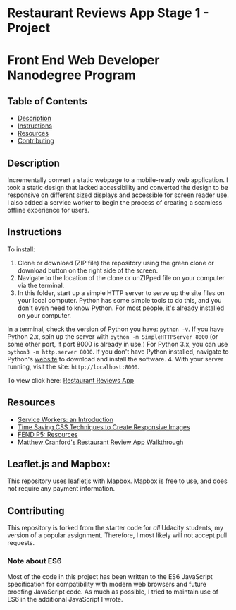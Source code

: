 # Restaurant Reviews App Stage 1 - Project

Front End Web Developer Nanodegree Program
==========================================

## Table of Contents

* [Description](#description)
* [Instructions](#instructions)
* [Resources](#resources)
* [Contributing](#contributing)

## Description

 Incrementally convert a static webpage to a mobile-ready web application. I took a static design that lacked accessibility and converted the design to be responsive on different sized displays and accessible for screen reader use. I also added a service worker to begin the process of creating a seamless offline experience for users.

## Instructions

To install:
1. Clone or download (ZIP file) the repository using the green clone or download button on the right side of the screen.
2. Navigate to the location of the clone or unZIPped file on your computer via the terminal.
3. In this folder, start up a simple HTTP server to serve up the site files on your local computer. Python has some simple tools to do this, and you don't even need to know Python. For most people, it's already installed on your computer.

In a terminal, check the version of Python you have: `python -V`. If you have Python 2.x, spin up the server with `python -m SimpleHTTPServer 8000` (or some other port, if port 8000 is already in use.) For Python 3.x, you can use `python3 -m http.server 8000`. If you don't have Python installed, navigate to Python's [website](https://www.python.org/) to download and install the software.
4. With your server running, visit the site: `http://localhost:8000`.

<!--TODO: Figure out why no specs are found  -->
To view click here: [Restaurant Reviews App](https://ypadron.github.io/mws-restaurant-stage-1/)

## Resources

* [Service Workers: an Introduction](https://developers.google.com/web/fundamentals/primers/service-workers/)
* [Time Saving CSS Techniques to Create Responsive Images](https://medium.freecodecamp.org/time-saving-css-techniques-to-create-responsive-images-ebb1e84f90d5)
* [FEND P5: Resources](https://www.diigo.com/outliner/fjslyn/Udacity-Restaurant-Reviews-App-(project-%235)?key=zqiopam1yz)
* [Matthew Cranford's Restaurant Review App Walkthrough](https://matthewcranford.com/restaurant-reviews-app-walkthrough-part-4-service-workers/)

## Leaflet.js and Mapbox:

This repository uses [leafletjs](https://leafletjs.com/) with [Mapbox](https://www.mapbox.com/). Mapbox is free to use, and does not require any payment information.

## Contributing

This repository is forked from the starter code for _all_ Udacity students, my version of a popular assignment. Therefore,
I most likely will not accept pull requests.

<!-- For details, check out [CONTRIBUTING.md](CONTRIBUTING.md). -->

### Note about ES6

Most of the code in this project has been written to the ES6 JavaScript specification for compatibility with modern web browsers and future proofing JavaScript code. As much as possible, I tried to maintain use of ES6 in the additional JavaScript I wrote.
